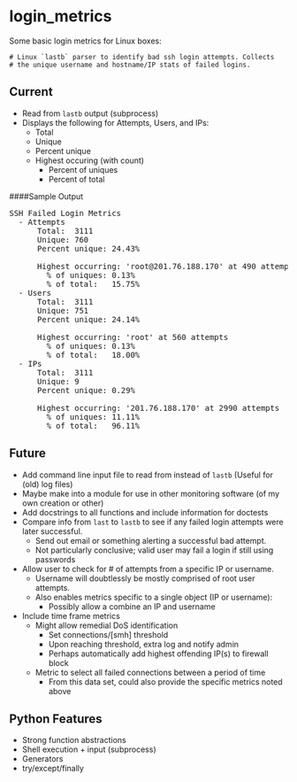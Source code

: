 login_metrics
=============

Some basic login metrics for Linux boxes:

```
# Linux `lastb` parser to identify bad ssh login attempts. Collects
# the unique username and hostname/IP stats of failed logins.
```

Current
-------

- Read from `lastb` output (subprocess)
- Displays the following for Attempts, Users, and IPs:
  - Total
  - Unique
  - Percent unique
  - Highest occuring (with count)
    - Percent of uniques
    - Percent of total

####Sample Output

<pre>
SSH Failed Login Metrics
  - Attempts
      Total:  3111
      Unique: 760
      Percent unique: 24.43%

      Highest occurring: 'root@201.76.188.170' at 490 attempts
        % of uniques: 0.13%
        % of total:   15.75%
  - Users
      Total:  3111
      Unique: 751
      Percent unique: 24.14%

      Highest occurring: 'root' at 560 attempts
        % of uniques: 0.13%
        % of total:   18.00%
  - IPs
      Total:  3111
      Unique: 9
      Percent unique: 0.29%

      Highest occurring: '201.76.188.170' at 2990 attempts
        % of uniques: 11.11%
        % of total:   96.11%
</pre>

Future
------

- Add command line input file to read from instead of `lastb` (Useful for (old) log files)
- Maybe make into a module for use in other monitoring software (of my own creation or other)
- Add docstrings to all functions and include information for doctests
- Compare info from `last` to `lastb` to see if any failed login attempts were later successful.
  - Send out email or something alerting a successful bad attempt.
  - Not particularly conclusive; valid user may fail a login if still using passwords
- Allow user to check for # of attempts from a specific IP or username.
  - Username will doubtlessly be mostly comprised of root user attempts.
  - Also enables metrics specific to a single object (IP or username):
    - Possibly allow a combine an IP and username
- Include time frame metrics
  - Might allow remedial DoS identification
    - Set connections/[smh] threshold
    - Upon reaching threshold, extra log and notify admin
    - Perhaps automatically add highest offending IP(s) to firewall block
  - Metric to select all failed connections between a period of time
    - From this data set, could also provide the specific metrics noted above

Python Features
---------------

- Strong function abstractions
- Shell execution + input (subprocess)
- Generators
- try/except/finally

